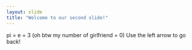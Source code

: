 ```yaml
---
layout: slide
title: "Welcome to our second slide!"
---
```

pi = e = 3  (oh btw my number of girlfriend = 0)
Use the left arrow to go back!
